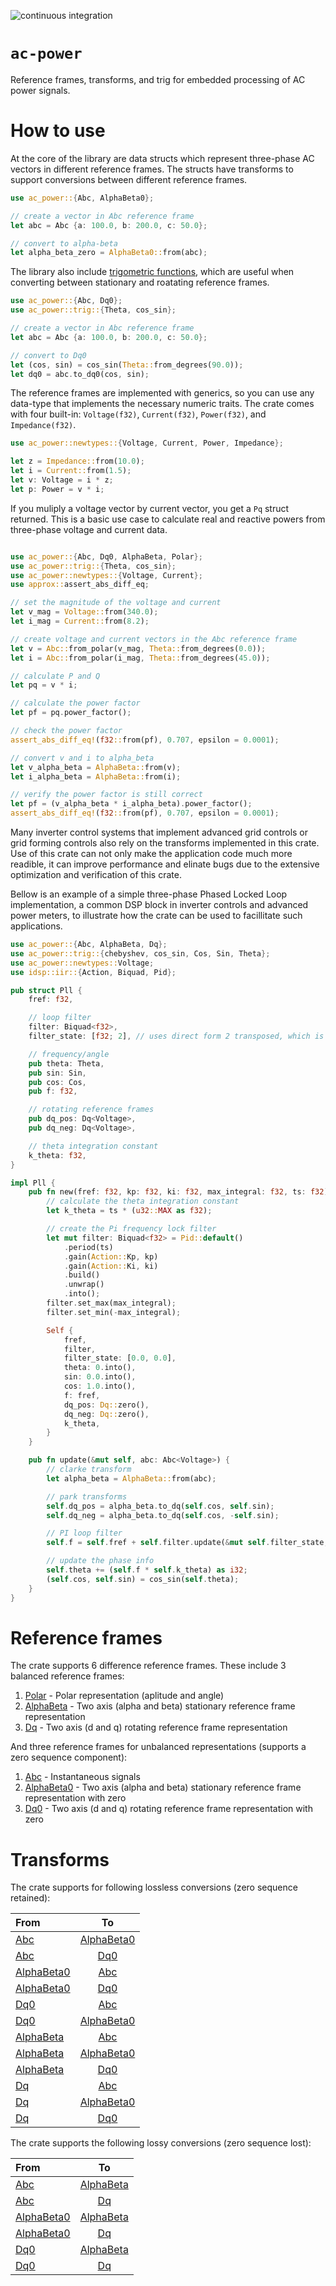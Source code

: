 ![continuous integration](https://github.com/unifi-consortium/ac-power/actions/workflows/rust.yml/badge.svg)

# `ac-power`

Reference frames, transforms, and trig for embedded processing of AC power signals.

# How to use

At the core of the library are data structs which represent three-phase AC vectors in different reference frames.  The structs have transforms to support conversions between different reference frames.

```rust
use ac_power::{Abc, AlphaBeta0};

// create a vector in Abc reference frame
let abc = Abc {a: 100.0, b: 200.0, c: 50.0};

// convert to alpha-beta
let alpha_beta_zero = AlphaBeta0::from(abc);
```

The library also include [trigometric functions](crate::trig), which are useful when converting between stationary and roatating reference frames.

```rust
use ac_power::{Abc, Dq0};
use ac_power::trig::{Theta, cos_sin};

// create a vector in Abc reference frame
let abc = Abc {a: 100.0, b: 200.0, c: 50.0};

// convert to Dq0
let (cos, sin) = cos_sin(Theta::from_degrees(90.0));
let dq0 = abc.to_dq0(cos, sin);
```

The reference frames are implemented with generics, so you can use any data-type that implements the necessary numeric traits.  The crate comes with four built-in: `Voltage(f32)`, `Current(f32)`, `Power(f32)`, and `Impedance(f32)`.

```rust
use ac_power::newtypes::{Voltage, Current, Power, Impedance};

let z = Impedance::from(10.0);
let i = Current::from(1.5);
let v: Voltage = i * z;
let p: Power = v * i;
```

If you muliply a voltage vector by current vector, you get a `Pq` struct returned.  This is a basic use case to calculate real and reactive powers from three-phase voltage and current data.

```rust

use ac_power::{Abc, Dq0, AlphaBeta, Polar};
use ac_power::trig::{Theta, cos_sin};
use ac_power::newtypes::{Voltage, Current};
use approx::assert_abs_diff_eq;

// set the magnitude of the voltage and current
let v_mag = Voltage::from(340.0);
let i_mag = Current::from(8.2);

// create voltage and current vectors in the Abc reference frame
let v = Abc::from_polar(v_mag, Theta::from_degrees(0.0));
let i = Abc::from_polar(i_mag, Theta::from_degrees(45.0));

// calculate P and Q
let pq = v * i;

// calculate the power factor
let pf = pq.power_factor();

// check the power factor
assert_abs_diff_eq!(f32::from(pf), 0.707, epsilon = 0.0001);

// convert v and i to alpha_beta
let v_alpha_beta = AlphaBeta::from(v);
let i_alpha_beta = AlphaBeta::from(i);

// verify the power factor is still correct
let pf = (v_alpha_beta * i_alpha_beta).power_factor();
assert_abs_diff_eq!(f32::from(pf), 0.707, epsilon = 0.0001);

```

Many inverter control systems that implement advanced grid controls or grid forming controls also rely on the transforms implemented in this crate.  Use of this crate can not only make the application code much more readible, it can improve performance and elinate bugs due to the extensive optimization and verification of this crate.

Bellow is an example of a simple three-phase Phased Locked Loop implementation, a common DSP block in inverter controls and advanced power meters, to illustrate how the crate can be used to facillitate such applications.

```rust
use ac_power::{Abc, AlphaBeta, Dq};
use ac_power::trig::{chebyshev, cos_sin, Cos, Sin, Theta};
use ac_power::newtypes::Voltage;
use idsp::iir::{Action, Biquad, Pid};

pub struct Pll {
    fref: f32,

    // loop filter
    filter: Biquad<f32>,
    filter_state: [f32; 2], // uses direct form 2 transposed, which is optimized for floating point

    // frequency/angle
    pub theta: Theta,
    pub sin: Sin,
    pub cos: Cos,
    pub f: f32,

    // rotating reference frames
    pub dq_pos: Dq<Voltage>,
    pub dq_neg: Dq<Voltage>,

    // theta integration constant
    k_theta: f32,
}

impl Pll {
    pub fn new(fref: f32, kp: f32, ki: f32, max_integral: f32, ts: f32) -> Self {
        // calculate the theta integration constant
        let k_theta = ts * (u32::MAX as f32);

        // create the Pi frequency lock filter
        let mut filter: Biquad<f32> = Pid::default()
            .period(ts)
            .gain(Action::Kp, kp)
            .gain(Action::Ki, ki)
            .build()
            .unwrap()
            .into();
        filter.set_max(max_integral);
        filter.set_min(-max_integral);

        Self {
            fref,
            filter,
            filter_state: [0.0, 0.0],
            theta: 0.into(),
            sin: 0.0.into(),
            cos: 1.0.into(),
            f: fref,
            dq_pos: Dq::zero(),
            dq_neg: Dq::zero(),
            k_theta,
        }
    }

    pub fn update(&mut self, abc: Abc<Voltage>) {
        // clarke transform
        let alpha_beta = AlphaBeta::from(abc);

        // park transforms
        self.dq_pos = alpha_beta.to_dq(self.cos, self.sin);
        self.dq_neg = alpha_beta.to_dq(self.cos, -self.sin);

        // PI loop filter
        self.f = self.fref + self.filter.update(&mut self.filter_state, self.dq_pos.q.into());

        // update the phase info
        self.theta += (self.f * self.k_theta) as i32;
        (self.cos, self.sin) = cos_sin(self.theta);
    }
}
```

# Reference frames

The crate supports 6 difference reference frames.  These include 3 balanced reference frames:

1.  [Polar](crate::reference_frames::Polar) - Polar representation (aplitude and angle)
2.  [AlphaBeta](crate::reference_frames::AlphaBeta) - Two axis (alpha and beta) stationary reference frame representation
3.  [Dq](crate::reference_frames::Dq) - Two axis (d and q) rotating reference frame representation

And three reference frames for unbalanced representations (supports a zero sequence component):

1.  [Abc](crate::reference_frames::Abc) - Instantaneous signals
2.  [AlphaBeta0](crate::reference_frames::AlphaBeta0) - Two axis (alpha and beta) stationary reference frame representation with zero
3.  [Dq0](crate::reference_frames::Dq0) - Two axis (d and q) rotating reference frame representation with zero

# Transforms

The crate supports for following lossless conversions (zero sequence retained):

| From                                                  | To                                                   |
| :---------------------------------------------------- |:----------------------------------------------------:|
| [Abc](crate::reference_frames::Abc)                   | [AlphaBeta0](crate::reference_frames::AlphaBeta0)    |
| [Abc](crate::reference_frames::Abc)                   | [Dq0](crate::reference_frames::Dq0)                  |
| [AlphaBeta0](crate::reference_frames::AlphaBeta0)     | [Abc](crate::reference_frames::Abc)                  |
| [AlphaBeta0](crate::reference_frames::AlphaBeta0)     | [Dq0](crate::reference_frames::Dq0)                  |
| [Dq0](crate::reference_frames::Dq0)                   | [Abc](crate::reference_frames::Abc)                  |
| [Dq0](crate::reference_frames::Dq0)                   | [AlphaBeta0](crate::reference_frames::AlphaBeta0)    |
| [AlphaBeta](crate::reference_frames::Dq0)             | [Abc](crate::reference_frames::Abc)                  |
| [AlphaBeta](crate::reference_frames::Dq0)             | [AlphaBeta0](crate::reference_frames::AlphaBeta0)    |
| [AlphaBeta](crate::reference_frames::Dq0)             | [Dq0](crate::reference_frames::Dq0)                  |
| [Dq](crate::reference_frames::Dq0)                    | [Abc](crate::reference_frames::Abc)                  |
| [Dq](crate::reference_frames::Dq0)                    | [AlphaBeta0](crate::reference_frames::AlphaBeta0)    |
| [Dq](crate::reference_frames::Dq0)                    | [Dq0](crate::reference_frames::Dq0)                  |

The crate supports the following lossy conversions (zero sequence lost):

| From                                                  | To                                                 |
| :---------------------------------------------------- |:--------------------------------------------------:|
| [Abc](crate::reference_frames::Abc)                   | [AlphaBeta](crate::reference_frames::AlphaBeta)    |
| [Abc](crate::reference_frames::Abc)                   | [Dq](crate::reference_frames::Dq)                  |
| [AlphaBeta0](crate::reference_frames::AlphaBeta0)     | [AlphaBeta](crate::reference_frames::AlphaBeta)    |
| [AlphaBeta0](crate::reference_frames::AlphaBeta0)     | [Dq](crate::reference_frames::Dq)                  |
| [Dq0](crate::reference_frames::Dq0)                   | [AlphaBeta](crate::reference_frames::AlphaBeta)    |
| [Dq0](crate::reference_frames::Dq0)                   | [Dq](crate::reference_frames::Dq)                  |

